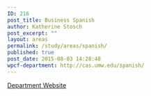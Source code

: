 ```yaml
---
ID: 216
post_title: Business Spanish
author: Katherine Stosch
post_excerpt: ""
layout: areas
permalink: /study/areas/spanish/
published: true
post_date: 2015-08-03 14:28:48
wpcf-department: http://cas.umw.edu/spanish/
---
```


<!-- End Types Custom Fields -->
<!-- Types Custom Fields: -->

<!-- department -->
<a href="http://cas.umw.edu/spanish/" class="button">Department Website</a>
<!-- End department -->

<!-- End Types Custom Fields -->